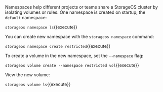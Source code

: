 Namespaces help different projects or teams share a StorageOS cluster by isolating volumes or rules. One namespace is created on startup, the `default` namespace:

`storageos namespace ls`{{execute}}

You can create new namespace with the `storageos namespace` command:

`storageos namespace create restricted`{{execute}}

To create a volume in the new namespace, set the `--namespace` flag:

`storageos volume create --namespace restricted vol`{{execute}}

View the new volume:

`storageos volume ls`{{execute}}

